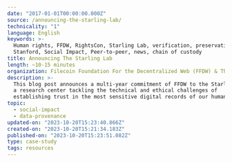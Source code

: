 ```yaml
---
date: "2017-01-01T00:00:00.000Z"
source: /announcing-the-starling-lab/
technicality: "1"
language: English
keywords: >-
  Human rights, FFDW, RightsCon, Starling Lab, verification, preservation, USC,
  Stanford, Social Impact, Peer-to-peer, news, chain of custody
title: Announcing The Starling Lab
length: ~10-15 minutes
organization: Filecoin Foundation For the Decentralized Web (FFDW) & The Starling Lab
description: >-
  This blog post announces a multi-year commitment of FFDW to the Starling Lab,
  a research center tackling the technical and ethical challenges of
  establishing trust in the most sensitive digital records of our human history.
topic:
  - social-impact
  - data-provenance
updated-on: "2023-10-20T15:23:40.866Z"
created-on: "2023-10-20T15:21:34.183Z"
published-on: "2023-10-20T15:23:51.082Z"
type: case-study
tags: resources
---
```

